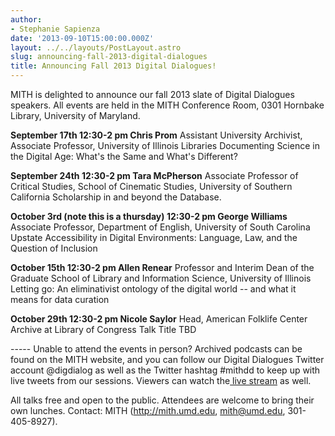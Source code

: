 ```yaml
---
author:
- Stephanie Sapienza
date: '2013-09-10T15:00:00.000Z'
layout: ../../layouts/PostLayout.astro
slug: announcing-fall-2013-digital-dialogues
title: Announcing Fall 2013 Digital Dialogues!
---
```


MITH is delighted to announce our fall 2013 slate of Digital Dialogues speakers. All events are held in the MITH Conference Room, 0301 Hornbake Library, University of Maryland.

**September 17th 12:30-2 pm Chris Prom** Assistant University Archivist, Associate Professor, University of Illinois Libraries Documenting Science in the Digital Age: What's the Same and What's Different?

**September 24th 12:30-2 pm Tara McPherson** Associate Professor of Critical Studies, School of Cinematic Studies, University of Southern California Scholarship in and beyond the Database.

**October 3rd (note this is a thursday) 12:30-2 pm George Williams** Associate Professor, Department of English, University of South Carolina Upstate Accessibility in Digital Environments: Language, Law, and the Question of Inclusion

**October 15th 12:30-2 pm Allen Renear** Professor and Interim Dean of the Graduate School of Library and Information Science, University of Illinois Letting go: An eliminativist ontology of the digital world -- and what it means for data curation

**October 29th 12:30-2 pm Nicole Saylor** Head, American Folklife Center Archive at Library of Congress Talk Title TBD

\----- Unable to attend the events in person? Archived podcasts can be found on the MITH website, and you can follow our Digital Dialogues Twitter account @digdialog as well as the Twitter hashtag #mithdd to keep up with live tweets from our sessions. Viewers can watch the[ live stream](http://www.livestream.com/mithdigitaldialogues) as well.

All talks free and open to the public. Attendees are welcome to bring their own lunches. Contact: MITH (http://mith.umd.edu, mith@umd.edu, 301-405-8927).